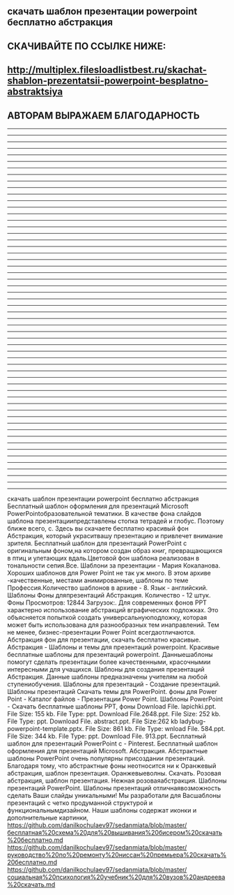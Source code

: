 скачать шаблон презентации powerpoint бесплатно абстракция
--------------------------------------------------
СКАЧИВАЙТЕ ПО ССЫЛКЕ НИЖЕ:
--------------------------------------------------
http://multiplex.filesloadlistbest.ru/skachat-shablon-prezentatsii-powerpoint-besplatno-abstraktsiya
--------------------------------------------------
АВТОРАМ ВЫРАЖАЕМ БЛАГОДАРНОСТЬ
--------------------------------------------------
--------------------------------------------------
--------------------------------------------------
--------------------------------------------------
--------------------------------------------------
--------------------------------------------------
--------------------------------------------------
--------------------------------------------------
--------------------------------------------------
--------------------------------------------------
--------------------------------------------------
--------------------------------------------------
--------------------------------------------------
--------------------------------------------------
--------------------------------------------------
--------------------------------------------------
--------------------------------------------------
--------------------------------------------------
--------------------------------------------------
--------------------------------------------------
--------------------------------------------------
--------------------------------------------------
--------------------------------------------------
--------------------------------------------------
--------------------------------------------------
--------------------------------------------------
--------------------------------------------------
--------------------------------------------------
--------------------------------------------------
--------------------------------------------------
--------------------------------------------------
--------------------------------------------------
--------------------------------------------------
--------------------------------------------------
--------------------------------------------------
--------------------------------------------------
--------------------------------------------------
--------------------------------------------------
--------------------------------------------------
--------------------------------------------------
--------------------------------------------------
--------------------------------------------------
--------------------------------------------------
--------------------------------------------------
--------------------------------------------------
--------------------------------------------------
--------------------------------------------------
--------------------------------------------------
--------------------------------------------------
--------------------------------------------------
--------------------------------------------------
--------------------------------------------------
--------------------------------------------------
--------------------------------------------------
--------------------------------------------------
--------------------------------------------------
--------------------------------------------------
скачать шаблон презентации powerpoint бесплатно абстракция Бесплатный шаблон оформления для презентаций Microsoft PowerPointобразовательной тематики. В качестве фона слайдов шаблона презентациипредставлены стопка тетрадей и глобус. Поэтому ближе всего, с. Здесь вы скачаете бесплатно красивый фон Абстракция, который украситвашу презентацию и привлечет внимание зрителя. Бесплатный шаблон для презентаций PowerPoint с оригинальным фоном,на котором создан образ книг, превращающихся в птиц и улетающих вдаль.Цветовой фон шаблона реализован в тональности сепия.Все. Шаблони за презентации - Мария Кокаланова. Хороших шаблонов для Power Point не так уж много. В этом архиве -качественные, местами анимированные, шаблоны по теме Профессия.Количество шаблонов в архиве - 8. Язык - английский. Шаблоны  Фоны дляпрезентаций Абстракция. Количество - 12 штук. Фоны  Просмотров: 12844 Загрузок:. Для современных фонов PPT характерно использование абстракций вграфических подложках. Это объясняется попыткой создать универсальнуюподложку, которая может быть использована для разнообразных тем инаправлений. Тем не менее, бизнес-презентации Power Point всегдаотличаются. Абстракция фон для презентации, скачать бесплатно красивые. Абстракция - Шаблоны и темы для презентаций powerpoint. Красивые бесплатные шаблоны для презентаций powerpoint. Данныешаблоны помогут сделать презентации более качественными, красочнымии интересными для учащихся.  Шаблоны для создания презентаций Абстракция. Данные шаблоны предназначены учителям на любой ступениобучения. Шаблоны для презентаций - Создание презентаций. Шаблоны презентаций  Скачать темы для PowerPoint. фоны для Рower Point - Каталог файлов - Презентации Power Point. Шаблоны PowerPoint - Скачать бесплатные шаблоны PPT, фоны
Download File. lapichki.ppt. File Size: 155 kb. File Type: ppt. Download File.2648.ppt. File Size: 252 kb. File Type: ppt. Download File. abstract.ppt. File Size:262 kb  ladybug-powerpoint-template.pptx. File Size: 861 kb. File Type: wnload File. 584.ppt. File Size: 344 kb. File Type: ppt. Download File. 913.ppt. Бесплатный шаблон для презентаций PowerPoint с  - Pinterest. Бесплатный шаблон оформления для презентаций Microsoft. Абстракция. Абстрактные шаблоны PowerPoint очень популярны присоздании презентаций. Благодаря тому, что абстрактные фоны неотносится ни к  Оранжевый абстракция, шаблон презентация. Оранжевыеволны. Скачать. Розовая абстракция, шаблон презентация. Нежная розоваяабстракция. Шаблоны презентаций PowerPoint.  Шаблоны презентаций  отличнаявозможность сделать Ваши слайды уникальными! Мы разработали для Васшаблоны презентаций с четко продуманной структурой и функциональнымдизайном. Наши шаблоны содержат иконки и дополнительные картинки,
https://github.com/danilkochulaev97/sedanmiata/blob/master/бесплатная%20схема%20для%20вышивания%20бисером%20скачать%20бесплатно.md
https://github.com/danilkochulaev97/sedanmiata/blob/master/руководство%20по%20ремонту%20ниссан%20премьера%20скачать%20бесплатно.md
https://github.com/danilkochulaev97/sedanmiata/blob/master/социальная%20психология%20учебник%20для%20вузов%20андреева%20скачать.md